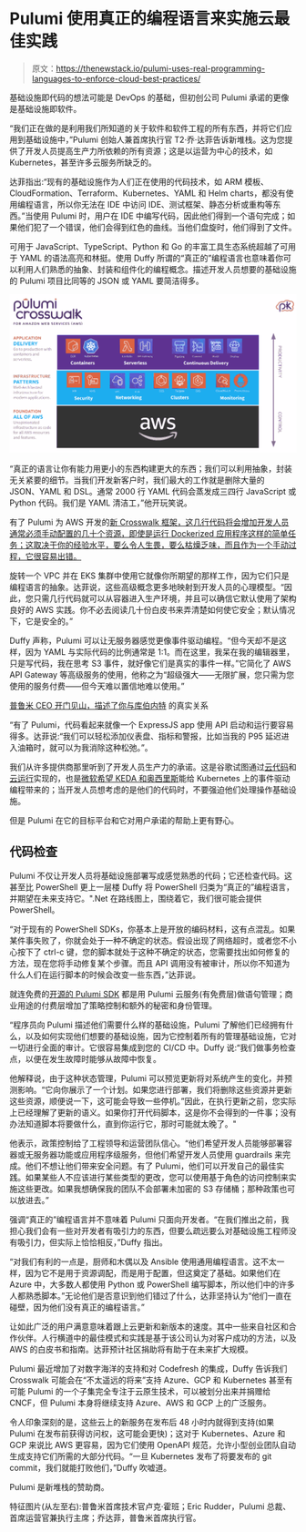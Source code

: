 # Pulumi 使用真正的编程语言来实施云最佳实践

> 原文：<https://thenewstack.io/pulumi-uses-real-programming-languages-to-enforce-cloud-best-practices/>

基础设施即代码的想法可能是 DevOps 的基础，但初创公司 Pulumi 承诺的更像是基础设施即软件。

“我们正在做的是利用我们所知道的关于软件和软件工程的所有东西，并将它们应用到基础设施中，”Pulumi 创始人兼首席执行官 T2·乔·达菲告诉新堆栈。这为您提供了开发人员提高生产力所依赖的所有资源；这是以运营为中心的技术，如 Kubernetes，甚至许多云服务所缺乏的。

达菲指出:“现有的基础设施作为人们正在使用的代码技术，如 ARM 模板、CloudFormation、Terraform、Kubernetes、YAML 和 Helm charts，都没有使用编程语言，所以你无法在 IDE 中访问 IDE、测试框架、静态分析或重构等东西。”当使用 Pulumi 时，用户在 IDE 中编写代码，因此他们得到一个语句完成；如果他们犯了一个错误，他们会得到红色的曲线。当他们盘旋时，他们得到了文件。

可用于 JavaScript、TypeScript、Python 和 Go 的丰富工具生态系统超越了可用于 YAML 的语法高亮和林挺。使用 Duffy 所谓的“真正的”编程语言也意味着你可以利用人们熟悉的抽象、封装和组件化的编程概念。描述开发人员想要的基础设施的 Pulumi 项目比同等的 JSON 或 YAML 要简洁得多。

[![](img/394912cf38cc2ce03beffad6ab406822.png)](https://cdn.thenewstack.io/media/2019/06/d74abb2e-pulumi-crosswalkv2.png)

“真正的语言让你有能力用更小的东西构建更大的东西；我们可以利用抽象，封装无关紧要的细节。当我们开发新客户时，我们最大的工作就是删除大量的 JSON、YAML 和 DSL。通常 2000 行 YAML 代码会蒸发成三四行 JavaScript 或 Python 代码。我们是 YAML 清洁工，”他开玩笑说。

有了 Pulumi 为 AWS 开发的[新 Crosswalk 框架，这几行代码将会增加开发人员通常必须手动配置的几十个资源，即使是运行 Dockerized 应用程序这样的简单任务；这取决于你的经验水平，要么令人生畏，要么枯燥乏味，而且作为一个手动过程，它很容易出错。](/pulumi-crosswalk-aims-to-simplify-deploying-to-aws/)

旋转一个 VPC 并在 EKS 集群中使用它就像你所期望的那样工作，因为它们只是编程语言的抽象。达菲说，这些高级概念更多地映射到开发人员的心理模型。“因此，您只需几行代码就可以从容器进入生产环境，并且可以确信它默认使用了架构良好的 AWS 实践。你不必去阅读几十份白皮书来弄清楚如何使它安全；默认情况下，它是安全的。”

Duffy 声称，Pulumi 可以让无服务器感觉更像事件驱动编程。“但今天却不是这样，因为 YAML 与实际代码的比例通常是 1:1。而在这里，我呆在我的编辑器里，只是写代码，我在思考 S3 事件，就好像它们是真实的事件一样。”它简化了 AWS API Gateway 等高级服务的使用，他称之为“超级强大——无限扩展，您只需为您使用的服务付费——但今天难以置信地难以使用。”

[普鲁米 CEO 开门见山，描述了你与库伯内特](https://thenewstack.simplecast.com/episodes/pulumi-ceo-cuts-through-the-chafe-describes-your-real-relationship-with-kubernetes) 的真实关系

“有了 Pulumi，代码看起来就像一个 ExpressJS app 使用 API 启动和运行要容易得多。达菲说:“我们可以轻松添加仪表盘、指标和警报，比如当我的 P95 延迟进入油箱时，就可以为我消除这种松弛。”。

我们从许多提供商那里听到了开发人员生产力的承诺。这是谷歌试图通过[云代码](/googles-cloud-code-plug-ins-take-the-yaml-out-of-kubernetes/)和[云运行](/how-google-cloud-run-combines-serverless-and-on-demand-kubernetes/)实现的，也是[微软希望 KEDA 和奥西里斯](/microsoft-and-red-hats-keda-brings-event-driven-autoscaling-to-kubernetes/)能给 Kubernetes 上的事件驱动编程带来的；当开发人员想考虑的是他们的代码时，不要强迫他们处理操作基础设施。

但是 Pulumi 在它的目标平台和它对用户承诺的帮助上更有野心。

## 代码检查

Pulumi 不仅让开发人员将基础设施部署写成感觉熟悉的代码；它还检查代码。这甚至比 PowerShell 更上一层楼 Duffy 将 PowerShell 归类为“真正的”编程语言，并期望在未来支持它。".Net 在路线图上，围绕着它，我们很可能会提供 PowerShell。

“对于现有的 PowerShell SDKs，你基本上是开放的编码材料，这有点混乱。如果某件事失败了，你就会处于一种不确定的状态。假设出现了网络超时，或者您不小心按下了 ctrl-c 键，您的脚本就处于这种不确定的状态，您需要找出如何修复的方法，现在您将手动修复某个步骤。而且 API 调用没有被审计，所以你不知道为什么人们在运行脚本的时候会改变一些东西，”达菲说。

就连免费的[开源的 Pulumi SDK](https://github.com/pulumi/pulumi/tree/master/sdk) 都是用 Pulumi 云服务(有免费层)做语句管理；商业用途的付费层增加了策略控制和额外的秘密和身份管理。

“程序员向 Pulumi 描述他们需要什么样的基础设施，Pulumi 了解他们已经拥有什么，以及如何实现他们想要的基础设施，因为它控制着所有的管理基础设施，它对一切进行全面的审计。它很容易集成到您的 CI/CD 中。Duffy 说:“我们做事务检查点，以便在发生故障时能够从故障中恢复。

他解释说，由于这种状态管理，Pulumi 可以预览更新将对系统产生的变化，并预测影响。“它向你展示了一个计划。如果您进行部署，我们将删除这些资源并更新这些资源，顺便说一下，这可能会导致一些停机。”因此，在执行更新之前，您实际上已经理解了更新的语义。如果你打开代码脚本，这是你不会得到的一件事；没有办法知道脚本将要做什么，直到你运行它，那时可能就太晚了。"

他表示，政策控制给了工程领导和运营团队信心。“他们希望开发人员能够部署容器或无服务器功能或应用程序级服务，但他们希望开发人员使用 guardrails 来完成。他们不想让他们带来安全问题。有了 Pulumi，他们可以开发自己的最佳实践。如果某些人不应该进行某些类型的更改，您可以使用基于角色的访问控制来实施这些更改。如果我想确保我的团队不会部署未加密的 S3 存储桶；那种政策也可以放进去。”

强调“真正的”编程语言并不意味着 Pulumi 只面向开发者。“在我们推出之前，我担心我们会有一些对开发者有吸引力的东西，但要么疏远要么对基础设施工程师没有吸引力，但实际上恰恰相反，”Duffy 指出。

“对我们有利的一点是，厨师和木偶以及 Ansible 使用通用编程语言。这不太一样，因为它不是用于资源调配，而是用于配置，但这奠定了基础。如果他们在 Azure 中，大多数人都使用 Python 或 PowerShell 编写脚本，所以他们中的许多人都熟悉脚本。”无论他们是否意识到他们错过了什么，达菲坚持认为“他们一直在碰壁，因为他们没有真正的编程语言。”

让如此广泛的用户满意意味着跟上云更新和新版本的速度。其中一些来自社区和合作伙伴。人行横道中的最佳模式和实践是基于该公司认为对客户成功的方法，以及 AWS 的白皮书和指南。达菲预计社区捐助将有助于在未来扩大规模。

Pulumi 最近增加了对数字海洋的支持和对 Codefresh 的集成，Duffy 告诉我们 Crosswalk 可能会在“不太遥远的将来”支持 Azure、GCP 和 Kubernetes 甚至有可能 Pulumi 的一个子集完全专注于云原生技术，可以被划分出来并捐赠给 CNCF，但 Pulumi 本身将继续支持 Azure、AWS 和 GCP 上的广泛服务。

令人印象深刻的是，这些云上的新服务在发布后 48 小时内就得到支持(如果 Pulumi 在发布前获得访问权，这可能会更快)；这对于 Kubernetes、Azure 和 GCP 来说比 AWS 更容易，因为它们使用 OpenAPI 规范，允许小型创业团队自动生成支持它们所需的大部分代码。“一旦 Kubernetes 发布了将要发布的 git commit，我们就能打败他们，”Duffy 吹嘘道。

Pulumi 是新堆栈的赞助商。

特征图片(从左至右):普鲁米首席技术官卢克·霍班；Eric Rudder，Pulumi 总裁、首席运营官兼执行主席；乔达菲，普鲁米首席执行官。

<svg xmlns:xlink="http://www.w3.org/1999/xlink" viewBox="0 0 68 31" version="1.1"><title>Group</title> <desc>Created with Sketch.</desc></svg>